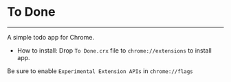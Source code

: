# To Done #
-----------

A simple todo app for Chrome.

* How to install: Drop `To Done.crx` file to `chrome://extensions` to install app.

Be sure to enable `Experimental Extension APIs` in `chrome://flags`